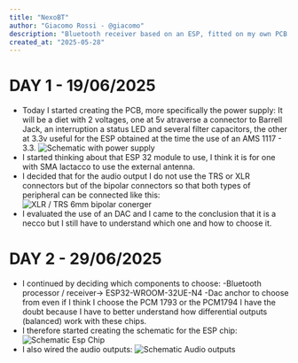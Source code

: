 ```yaml
---
title: "NexoBT"
author: "Giacomo Rossi - @giacomo"
description: "Bluetooth receiver based on an ESP, fitted on my own PCB design."
created_at: "2025-05-28"
---
```


# DAY 1 - 19/06/2025
* Today I started creating the PCB, more specifically the power supply:
    It will be a diet with 2 voltages, one at 5v atraverse a connector to Barrell Jack, an interruption a status LED and several filter capacitors, the other at     3.3v useful for the ESP obtained at the time the use of an AMS 1117 - 3.3.
![Schematic with power supply](https://github.com/user-attachments/assets/98bbded4-5f5f-49db-a1bf-b35c552be6ee "power supply")
* I started thinking about that ESP 32 module to use, I think it is for one with SMA lactacco to use the external antenna.
* I decided that for the audio output I do not use the TRS or XLR connectors but of the bipolar connectors so that both types of peripheral can be connected like this: ![XLR / TRS 6mm bipolar conerger](https://github.com/user-attachments/assets/de2226ec-ffe9-4a9e-89d3-1a23ec07308a "XLR / TRS 6mm bipolar conerger")
* I evaluated the use of an DAC and I came to the conclusion that it is a necco but I still have to understand which one and how to choose it.

# DAY 2 - 29/06/2025
* I continued by deciding which components to choose:
    -Bluetooth processor / receiver-> ESP32-WROOM-32UE-N4
    -Dac anchor to choose from even if I think I choose the PCM 1793 or the PCM1794
        I have the doubt because I have to better understand how differential outputs (balanced) work with these chips.
* I therefore started creating the schematic for the ESP chip:
![Schematic Esp Chip](https://github.com/user-attachments/assets/be129c30-39ea-482e-b6cd-d7e4ccb6a5a4 "Schematic Esp Chip")
* I also wired the audio outputs:
![Schematic Audio outputs](https://github.com/user-attachments/assets/c5bb6e6c-6190-4684-87f2-7314bb4e24eb "Schematic Audio outputs")
